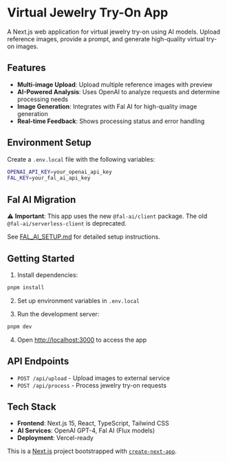 # Virtual Jewelry Try-On App

A Next.js web application for virtual jewelry try-on using AI models. Upload reference images, provide a prompt, and generate high-quality virtual try-on images.

## Features

- **Multi-image Upload**: Upload multiple reference images with preview
- **AI-Powered Analysis**: Uses OpenAI to analyze requests and determine processing needs
- **Image Generation**: Integrates with Fal AI for high-quality image generation
- **Real-time Feedback**: Shows processing status and error handling

## Environment Setup

Create a `.env.local` file with the following variables:

```bash
OPENAI_API_KEY=your_openai_api_key
FAL_KEY=your_fal_ai_api_key
```

## Fal AI Migration

⚠️ **Important**: This app uses the new `@fal-ai/client` package. The old `@fal-ai/serverless-client` is deprecated.

See [FAL_AI_SETUP.md](./FAL_AI_SETUP.md) for detailed setup instructions.

## Getting Started

1. Install dependencies:

```bash
pnpm install
```

2. Set up environment variables in `.env.local`

3. Run the development server:

```bash
pnpm dev
```

4. Open [http://localhost:3000](http://localhost:3000) to access the app

## API Endpoints

- `POST /api/upload` - Upload images to external service
- `POST /api/process` - Process jewelry try-on requests

## Tech Stack

- **Frontend**: Next.js 15, React, TypeScript, Tailwind CSS
- **AI Services**: OpenAI GPT-4, Fal AI (Flux models)
- **Deployment**: Vercel-ready

This is a [Next.js](https://nextjs.org) project bootstrapped with [`create-next-app`](https://nextjs.org/docs/app/api-reference/cli/create-next-app).
